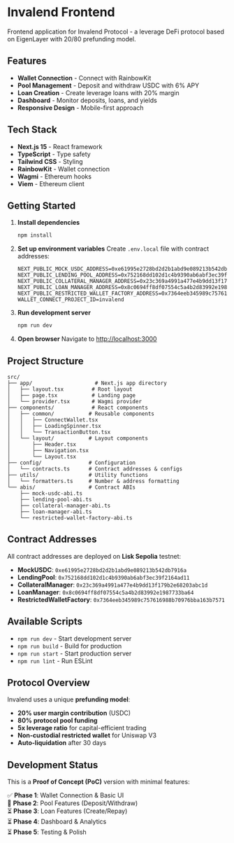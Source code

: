 # Invalend Frontend

Frontend application for Invalend Protocol - a leverage DeFi protocol based on EigenLayer with 20/80 prefunding model.

## Features

- **Wallet Connection** - Connect with RainbowKit
- **Pool Management** - Deposit and withdraw USDC with 6% APY
- **Loan Creation** - Create leverage loans with 20% margin
- **Dashboard** - Monitor deposits, loans, and yields
- **Responsive Design** - Mobile-first approach

## Tech Stack

- **Next.js 15** - React framework
- **TypeScript** - Type safety
- **Tailwind CSS** - Styling
- **RainbowKit** - Wallet connection
- **Wagmi** - Ethereum hooks
- **Viem** - Ethereum client

## Getting Started

1. **Install dependencies**
   ```bash
   npm install
   ```

2. **Set up environment variables**
   Create `.env.local` file with contract addresses:
   ```env
   NEXT_PUBLIC_MOCK_USDC_ADDRESS=0xe61995e2728bd2d2b1abd9e089213b542db7916a
   NEXT_PUBLIC_LENDING_POOL_ADDRESS=0x752168dd102d1c4b9390ab6abf3ec39f2164ad11
   NEXT_PUBLIC_COLLATERAL_MANAGER_ADDRESS=0x23c369a4991a477e4b9dd13f179b2e68203abc1d
   NEXT_PUBLIC_LOAN_MANAGER_ADDRESS=0x8c0694ff8df07554c5a4b2d83992e1987733ba64
   NEXT_PUBLIC_RESTRICTED_WALLET_FACTORY_ADDRESS=0x7364eeb345989c757616988b70976bba163b7571
   WALLET_CONNECT_PROJECT_ID=invalend
   ```

3. **Run development server**
   ```bash
   npm run dev
   ```

4. **Open browser**
   Navigate to [http://localhost:3000](http://localhost:3000)

## Project Structure

```
src/
├── app/                    # Next.js app directory
│   ├── layout.tsx         # Root layout
│   ├── page.tsx           # Landing page
│   └── provider.tsx       # Wagmi provider
├── components/            # React components
│   ├── common/           # Reusable components
│   │   ├── ConnectWallet.tsx
│   │   ├── LoadingSpinner.tsx
│   │   └── TransactionButton.tsx
│   └── layout/           # Layout components
│       ├── Header.tsx
│       ├── Navigation.tsx
│       └── Layout.tsx
├── config/               # Configuration
│   └── contracts.ts      # Contract addresses & configs
├── utils/                # Utility functions
│   └── formatters.ts     # Number & address formatting
└── abis/                 # Contract ABIs
    ├── mock-usdc-abi.ts
    ├── lending-pool-abi.ts
    ├── collateral-manager-abi.ts
    ├── loan-manager-abi.ts
    └── restricted-wallet-factory-abi.ts
```

## Contract Addresses

All contract addresses are deployed on **Lisk Sepolia** testnet:

- **MockUSDC**: `0xe61995e2728bd2d2b1abd9e089213b542db7916a`
- **LendingPool**: `0x752168dd102d1c4b9390ab6abf3ec39f2164ad11`
- **CollateralManager**: `0x23c369a4991a477e4b9dd13f179b2e68203abc1d`
- **LoanManager**: `0x8c0694ff8df07554c5a4b2d83992e1987733ba64`
- **RestrictedWalletFactory**: `0x7364eeb345989c757616988b70976bba163b7571`

## Available Scripts

- `npm run dev` - Start development server
- `npm run build` - Build for production
- `npm run start` - Start production server
- `npm run lint` - Run ESLint

## Protocol Overview

Invalend uses a unique **prefunding model**:

- **20% user margin contribution** (USDC)
- **80% protocol pool funding**
- **5x leverage ratio** for capital-efficient trading
- **Non-custodial restricted wallet** for Uniswap V3
- **Auto-liquidation** after 30 days

## Development Status

This is a **Proof of Concept (PoC)** version with minimal features:

✅ **Phase 1**: Wallet Connection & Basic UI  
🔄 **Phase 2**: Pool Features (Deposit/Withdraw)  
⏳ **Phase 3**: Loan Features (Create/Repay)  
⏳ **Phase 4**: Dashboard & Analytics  
⏳ **Phase 5**: Testing & Polish

